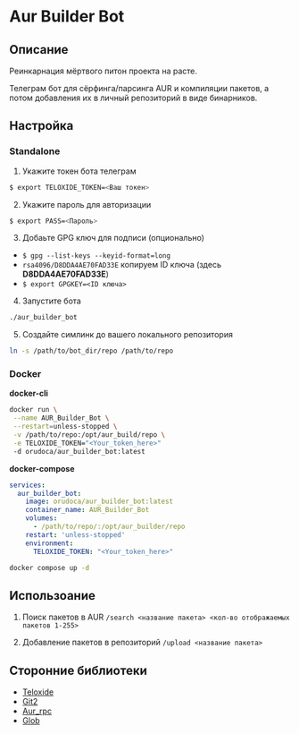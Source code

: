 # Aur Builder Bot

## Описание

Реинкарнация мёртвого питон проекта на расте.

Телеграм бот для сёрфинга/парсинга AUR и компиляции пакетов, а потом добавления их в личный репозиторий в виде бинарников.


## Настройка

### Standalone

1. Укажите токен бота телеграм
```bash
$ export TELOXIDE_TOKEN=<Ваш токен>
```
2. Укажите пароль для авторизации
```bash
$ export PASS=<Пароль>
```
3. Добаьте GPG ключ для подписи (опционально)
  - ```$ gpg --list-keys --keyid-format=long```
  - ```rsa4096/D8DDA4AE70FAD33E``` копируем ID ключа (здесь **D8DDA4AE70FAD33E**)
  - ```$ export GPGKEY=<ID ключа>```
4. Запустите бота
```bash
./aur_builder_bot
```
5. Создайте симлинк до вашего локального репозитория
```bash
ln -s /path/to/bot_dir/repo /path/to/repo
```

### Docker

**docker-cli**
```bash
docker run \
 --name AUR_Builder_Bot \
 --restart=unless-stopped \
 -v /path/to/repo:/opt/aur_build/repo \
 -e TELOXIDE_TOKEN="<Your_token_here>"
 -d orudoca/aur_builder_bot:latest
```

**docker-compose**
```yml
services:
  aur_builder_bot:
    image: orudoca/aur_builder_bot:latest
    container_name: AUR_Builder_Bot
    volumes:
      - /path/to/repo/:/opt/aur_builder/repo
    restart: 'unless-stopped'
    environment:
      TELOXIDE_TOKEN: "<Your_token_here>"
```
```bash
docker compose up -d
```

## Использоание

1. Поиск пакетов в AUR
`/search <название пакета> <кол-во отображаемых пакетов 1-255>`

2. Добавление пакетов в репозиторий
`/upload <название пакета>`


## Сторонние библиотеки

- [Teloxide](https://crates.io/crates/teloxide)
- [Git2](https://crates.io/crates/git2)
- [Aur_rpc](https://crates.io/crates/aur-rpc)
- [Glob](https://crates.io/crates/glob)
